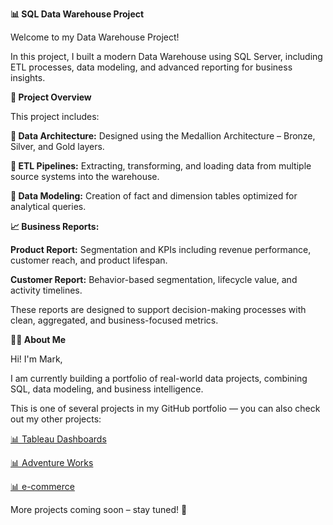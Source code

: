 
**📊 SQL Data Warehouse Project**

Welcome to my Data Warehouse Project!

In this project, I built a modern Data Warehouse using SQL Server, including ETL processes, data modeling, and advanced reporting for business insights.

**📖 Project Overview**

This project includes:

**🧱 Data Architecture:** Designed using the Medallion Architecture – Bronze, Silver, and Gold layers.

**🔄 ETL Pipelines:** Extracting, transforming, and loading data from multiple source systems into the warehouse.

**📐 Data Modeling:** Creation of fact and dimension tables optimized for analytical queries.

**📈 Business Reports:**

**Product Report:** Segmentation and KPIs including revenue performance, customer reach, and product lifespan.

**Customer Report:** Behavior-based segmentation, lifecycle value, and activity timelines.

These reports are designed to support decision-making processes with clean, aggregated, and business-focused metrics.

**👨‍💻 About Me**

Hi! I'm Mark,

I am currently building a portfolio of real-world data projects, combining SQL, data modeling, and business intelligence.

This is one of several projects in my GitHub portfolio — you can also check out my other projects:

[📊 Tableau Dashboards](https://github.com/Mark20-G/Tableau-Dashboards)

[📊 Adventure Works](https://github.com/Mark20-G/Adventure-Works-Project)

[📊 e-commerce](https://github.com/Mark20-G/E-commerce-Project)

More projects coming soon – stay tuned! 🚀

